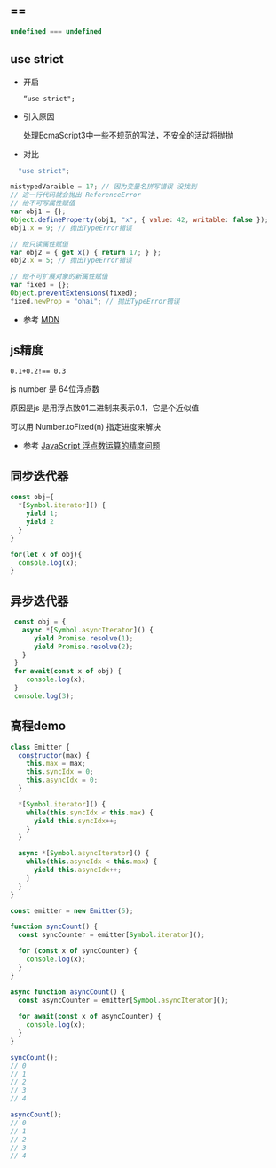 ## ==

```javascript
undefined === undefined
```
## use strict

- 开启

  `“use strict";`

- 引入原因

  处理EcmaScript3中一些不规范的写法，不安全的活动将抛抛

- 对比
```js
  "use strict";

mistypedVaraible = 17; // 因为变量名拼写错误 没找到
// 这一行代码就会抛出 ReferenceError
// 给不可写属性赋值
var obj1 = {};
Object.defineProperty(obj1, "x", { value: 42, writable: false });
obj1.x = 9; // 抛出TypeError错误

// 给只读属性赋值
var obj2 = { get x() { return 17; } };
obj2.x = 5; // 抛出TypeError错误

// 给不可扩展对象的新属性赋值
var fixed = {};
Object.preventExtensions(fixed);
fixed.newProp = "ohai"; // 抛出TypeError错误
```

- 参考
 [MDN](https://developer.mozilla.org/zh-CN/docs/Web/JavaScript/Reference/Strict_mode)
  
## js精度  

`0.1+0.2!== 0.3`

js number 是 64位浮点数

原因是js 是用浮点数01二进制来表示0.1，它是个近似值

可以用  Number.toFixed(n) 指定进度来解决

- 参考 [JavaScript 浮点数运算的精度问题](https://www.css88.com/archives/7340#more-7340)



## 同步迭代器

```javascript
const obj={
  *[Symbol.iterator]() {
    yield 1;
    yield 2
  }
}

for(let x of obj){
  console.log(x);
}
```

## 异步迭代器

```javascript
 const obj = {
   async *[Symbol.asyncIterator]() {
      yield Promise.resolve(1);
      yield Promise.resolve(2); 
   }
 }
 for await(const x of obj) {
    console.log(x);
 }
 console.log(3);
```

## 高程demo


```javascript
class Emitter {
  constructor(max) {
    this.max = max;
    this.syncIdx = 0;
    this.asyncIdx = 0;
  }

  *[Symbol.iterator]() {
    while(this.syncIdx < this.max) {
      yield this.syncIdx++;
    }
  }

  async *[Symbol.asyncIterator]() {
    while(this.asyncIdx < this.max) {
      yield this.asyncIdx++;
    }
  }
}

const emitter = new Emitter(5);

function syncCount() {
  const syncCounter = emitter[Symbol.iterator]();

  for (const x of syncCounter) {
    console.log(x);
  }
}

async function asyncCount() {
  const asyncCounter = emitter[Symbol.asyncIterator]();
  
  for await(const x of asyncCounter) {
    console.log(x);
  }
}

syncCount();
// 0
// 1
// 2
// 3
// 4

asyncCount();
// 0
// 1
// 2
// 3
// 4
```

